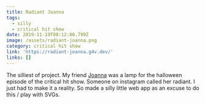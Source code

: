 ```yaml
---
title: Radiant Joanna
tags:
  - silly
  - critical hit show
date: 2019-11-19T00:12:06.799Z
image: /assets/radiant-joanna.png
category: critical hit show
link: 'https://radiant-joanna.g4v.dev/'
links: []
---
```

The silliest of project. My friend [Joanna](https://twitter.com/mightyjoanna/) was a lamp for the halloween episode of the critical hit show. Someone on instagram called her radiant. I just had to make it a reality. So made a silly little web app as an excuse to do this / play with SVGs.
